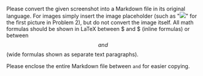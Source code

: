 Please convert the given screenshot into a Markdown file in its original language.
For images simply insert the image placeholder (such as "![](problem2a.png)" for the first picture in Problem 2), but do not convert the image itself.  All math formulas should be shown in LaTeX between $ and $ (inline formulas) or between $$ and $$ (wide formulas shown as separate text paragraphs).

Please enclose the entire Markdown file between ``` and ``` for easier copying.